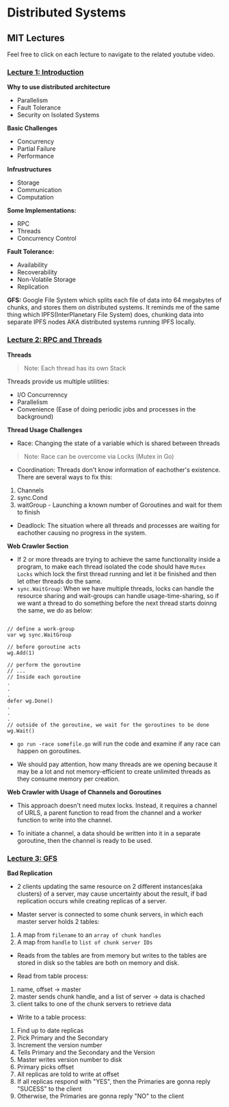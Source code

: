 # Distributed Systems

## MIT Lectures

Feel free to click on each lecture to navigate to the related youtube video.

### [Lecture 1: Introduction](https://www.youtube.com/watch?v=cQP8WApzIQQ&list=PLrw6a1wE39_tb2fErI4-WkMbsvGQk9_UB)

**Why to use distributed architecture**

- Parallelism
- Fault Tolerance
- Security on Isolated Systems

**Basic Challenges**

- Concurrency
- Partial Failure
- Performance

**Infrustructures**

- Storage
- Communication
- Computation

**Some Implementations:**

- RPC
- Threads
- Concurrency Control

**Fault Tolerance:**

- Availability
- Recoverability
- Non-Volatile Storage
- Replication

**GFS:** Google File System which splits each file of data into 64 megabytes of chunks, and stores them on distributed systems. It reminds me of the same thing which IPFS(InterPlanetary File System) does, chunking data into separate IPFS nodes AKA distributed systems running IPFS locally.


### [Lecture 2: RPC and Threads](https://www.youtube.com/watch?v=gA4YXUJX7t8&list=PLrw6a1wE39_tb2fErI4-WkMbsvGQk9_UB&index=2)

**Threads**

> Note: Each thread has its own Stack

Threads provide us multiple utilities:

- I/O Concurrenncy
- Parallelism
- Convenience (Ease of doing periodic jobs and processes in the background)

**Thread Usage Challenges**

- Race: Changing the state of a variable which is shared between threads

> Note: Race can be overcome via Locks (Mutex in Go)

- Coordination: Threads don't know information of eachother's existence. There are several ways to fix this:

1. Channels
2. sync.Cond
3. waitGroup - Launching a known number of Goroutines and wait for them to finish

- Deadlock: The situation where all threads and processes are waiting for eachother causing no progress in the system.

**Web Crawler Section**

- If 2 or more threads are trying to achieve the same functionality inside a program, to make each thread isolated the code should have `Mutex Locks` which lock the first thread running and let it be finished and then let other threads do the same.
- `sync.WaitGroup`: When we have multiple threads, locks can handle the resource sharing and wait-groups can handle usage-time-sharing, so if we want a thread to do something before the next thread starts doinng the same, we do as below:

```Golang

// define a work-group
var wg sync.WaitGroup

// before goroutine acts
wg.Add(1)

// perform the goroutine
// ...
// Inside each goroutine
.
.
.
defer wg.Done()
.
.
.
// outside of the goroutine, we wait for the goroutines to be done
wg.Wait()

```

- `go run -race somefile.go` will run the code and examine if any race can happen on goroutines.

- We should pay attention, how many threads are we opening because it may be a lot and not memory-efficient to create unlimited threads as they consume memory per creation.

**Web Crawler with Usage of Channels and Goroutines**

- This approach doesn't need mutex locks. Instead, it requires a channel of URLS, a parent function to read from the channel and a worker function to write into the channel.

- To initiate a channel, a data should be written into it in a separate goroutine, then the channel is ready to be used.

### [Lecture 3: GFS](https://www.youtube.com/watch?v=EpIgvowZr00&list=PLrw6a1wE39_tb2fErI4-WkMbsvGQk9_UB&index=3)

**Bad Replication**

- 2 clients updating the same resource on 2 different instances(aka clusters) of a server, may cause uncertainty about the result, if bad replication occurs while creating replicas of a server.

- Master server is connected to some chunk servers, in which each master server holds 2 tables:

1. A map from `filename` to an `array of chunk handles`
2. A map from `handle` to `list of chunk server IDs`

- Reads from the tables are from memory but writes to the tables are stored in disk so the tables are both on memory and disk.

- Read from table process:

1. name, offset -> master
2. master sends chunk handle, and a list of server -> data is chached
3. client talks to one of the chunk servers to retrieve data

- Write to a table process:

1. Find up to date replicas
2. Pick Primary and the Secondary
3. Increment the version number
4. Tells Primary and the Secondary and the Version
5. Master writes version number to disk
6. Primary picks offset
7. All replicas are told to write at offset
8. If all replicas respond with "YES", then the Primaries are gonna reply "SUCESS" to the client
9. Otherwise, the Primaries are gonna reply "NO" to the client